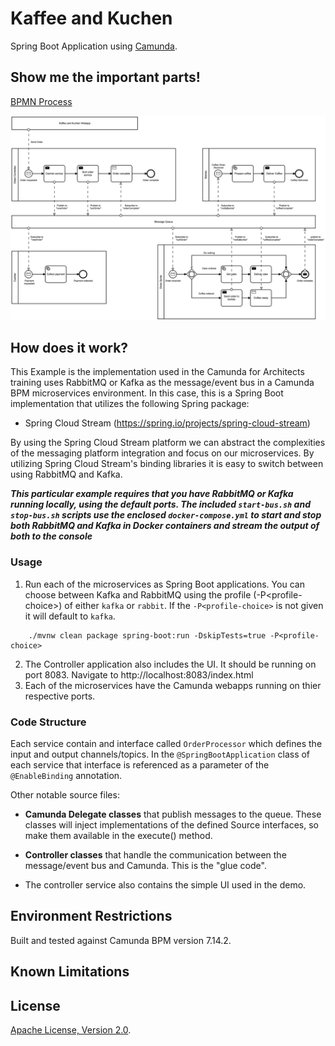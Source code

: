 # Kaffee and Kuchen
Spring Boot Application using [Camunda](http://docs.camunda.org).

## Show me the important parts!
[BPMN Process](KaffeeAndKuchenCollaboration.bpmn)

![BPMN Process](KaffeeAndKuchenCollaboration.png)

## How does it work?

This Example is the implementation used in the Camunda for Architects training uses RabbitMQ or Kafka as the message/event bus in a Camunda BPM microservices environment. In this case, this is a Spring Boot implementation that utilizes the following Spring package:

- Spring Cloud Stream (https://spring.io/projects/spring-cloud-stream)

By using the Spring Cloud Stream platform we can abstract the complexities of the messaging platform integration and focus on our microservices. By utilizing Spring Cloud Stream's binding libraries it is easy to switch between using RabbitMQ and Kafka. 

***This particular example requires that you have RabbitMQ or Kafka running locally, using the default ports. The included `start-bus.sh` and `stop-bus.sh` scripts use the enclosed `docker-compose.yml` to start and stop both RabbitMQ and Kafka in Docker containers and stream the output of both to the console***


### Usage
1. Run each of the microservices as Spring Boot applications. You can choose between Kafka and RabbitMQ using the profile (-P\<profile-choice\>) of either `kafka` or `rabbit`. If the `-P<profile-choice>` is not given it will default to `kafka`.
```
    ./mvnw clean package spring-boot:run -DskipTests=true -P<profile-choice>
```
2. The Controller application also includes the UI. It should be running on port 8083.  Navigate to http://localhost:8083/index.html
3. Each of the microservices have the Camunda webapps running on thier respective ports.

### Code Structure

Each service contain and interface called `OrderProcessor` which defines the input and output channels/topics. In the `@SpringBootApplication` class of each service that interface is referenced as a parameter of the `@EnableBinding` annotation.

Other notable source files:

- **Camunda Delegate classes** that publish messages to the queue. These classes will inject implementations of the defined Source interfaces, so make them available in the execute() method.
- **Controller classes** that handle the communication between the message/event bus and Camunda. This is the "glue code".

- The controller service also contains the simple UI used in the demo.


## Environment Restrictions
Built and tested against Camunda BPM version 7.14.2.

## Known Limitations

## License
[Apache License, Version 2.0](http://www.apache.org/licenses/LICENSE-2.0).


